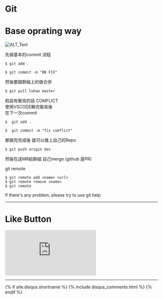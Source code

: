 # Git
# Base oprating way

![ALT_Text](https://s9443112.github.io/github_blog/2019/2019-01-12/IMG_2798.JPG)


先做基本的commit 流程

```
$ git add .
```
```
$ git commit -m "DB FIX"
```
然後要跟群組上的做合併
```
$ git pull luhao master
```

假設有衝突的話 COMFLICT  
使用VSCODE解完衝突後  
在下一次commit
```
$  git add .
```
```
$  git commit -m "fix comflict"
```
都做完完成後 就可以推上自己的Repo

```
$ git push origin dev
```
然後在送MR給群組 自己merge (github 是PR)

git remote

```
$ git remote add <name> <url>
$ git remote remove <name>
$ git remote
```



If there's any problem, please try to use git help

* * *

# Like Button

<iframe class="lc-margin-top-64 lc-margin-bottom-32 lc-mobile" data-v-b66e9a5a="" frameborder="0" src="https://button.like.co/in/embed/lazy_tea_time/button?referrer=https://lazyteatime.github.io/2019/2019-03-19/2019-03-19&amp;type=wp"> </iframe>

* * *

{% if site.disqus.shortname %}
  {% include disqus_comments.html %}
{% endif %}

